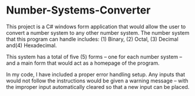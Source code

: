 # Number-Systems-Converter
This project is a C# windows form application that would allow the user to convert a number system to any other number system. The number system that this program can handle includes: (1) Binary, (2) Octal, (3) Decimal and(4) Hexadecimal.

This system has a total of five (5) forms – one for each number system – and a main form that would act as a homepage of the program.  

In my code, I have included a proper error handling setup. Any inputs that would not follow the instructions would be given a warning message – with the improper input automatically cleared so that a new input can be placed.
